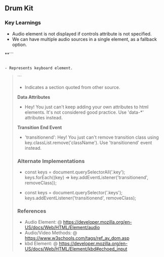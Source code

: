 ## Drum Kit

### Key Learnings

**<audio>**

- Audio element is not displayed if controls attribute is not specified.
- We can have multiple audio sources in a single element, as a fallback option.

**```
<kbd>
```**

- Represents keyboard element.

```
<blockquote>
```

- Indicates a section quoted from other source.

**Data Attributes**

- Hey! You just can't keep adding your own attributes to html elements. It's not considered good practice. Use 'data-\*' attributes instead.

**Transition End Event**

- 'transitionend': Hey! You just can't remove transition class using key.classList.remove('className'). Use 'transitionend' event instead.

### Alternate Implementations

- const keys = document.querySelectorAll('.key');
  keys.forEach((key) => key.addEventListener('transitionend', removeClass));

- const keys = document.querySelector('.keys');
  keys.addEventListener('transitionend', removeClass);

### References

- Audio Element: @ https://developer.mozilla.org/en-US/docs/Web/HTML/Element/audio
- Audio/Video Methods: @ https://www.w3schools.com/tags/ref_av_dom.asp
- kbd Element: @ https://developer.mozilla.org/en-US/docs/Web/HTML/Element/kbd#echoed_input

